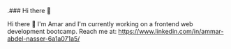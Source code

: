 .### Hi there 👋

<!--
**ammar-nasser1/ammar-nasser1** is a ✨ _special_ ✨ repository because its `README.md` (this file) appears on your GitHub profile.

Here are some ideas to get you started:

- 🔭 I'm Ammar and I'm currently working on a frontend web development bootcamp.
- 🌱 I’m currently learning ...
- 👯 I’m looking to collaborate on ...
- 🤔 I’m looking for help with ...
- 💬 Ask me about ...
- 📫 How to reach me: ...
- 😄 Pronouns: ...
- ⚡ Fun fact: ...
-->
Hi there 👋
I'm Amar and I'm currently working on a frontend web development bootcamp.
Reach me at: https://www.linkedin.com/in/ammar-abdel-nasser-6a1a071a5/
